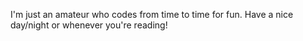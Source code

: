 I'm just an amateur who codes from time to time for fun. Have a nice day/night  or whenever you're reading!
